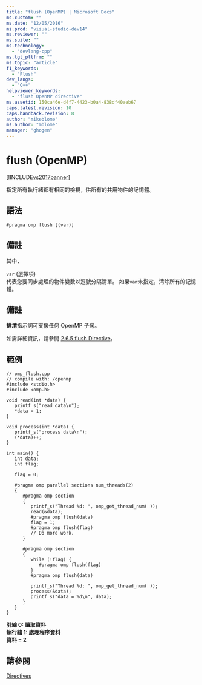 ```yaml
---
title: "flush (OpenMP) | Microsoft Docs"
ms.custom: ""
ms.date: "12/05/2016"
ms.prod: "visual-studio-dev14"
ms.reviewer: ""
ms.suite: ""
ms.technology: 
  - "devlang-cpp"
ms.tgt_pltfrm: ""
ms.topic: "article"
f1_keywords: 
  - "Flush"
dev_langs: 
  - "C++"
helpviewer_keywords: 
  - "flush OpenMP directive"
ms.assetid: 150ca46e-d4f7-4423-b0a4-838df40aeb67
caps.latest.revision: 10
caps.handback.revision: 8
author: "mikeblome"
ms.author: "mblome"
manager: "ghogen"
---
```

# flush (OpenMP)
[!INCLUDE[vs2017banner](../../../assembler/inline/includes/vs2017banner.md)]

指定所有執行緒都有相同的檢視，供所有的共用物件的記憶體。  
  
## 語法  
  
```  
#pragma omp flush [(var)]  
```  
  
## 備註  
 其中，  
  
 `var` \(選擇項\)  
 代表您要同步處理的物件變數以逗號分隔清單。  如果`var`未指定，清除所有的記憶體。  
  
## 備註  
 **排清**指示詞可支援任何 OpenMP 子句。  
  
 如需詳細資訊，請參閱 [2.6.5 flush Directive](../../../parallel/openmp/2-6-5-flush-directive.md)。  
  
## 範例  
  
```  
// omp_flush.cpp  
// compile with: /openmp   
#include <stdio.h>  
#include <omp.h>  
  
void read(int *data) {  
   printf_s("read data\n");  
   *data = 1;  
}  
  
void process(int *data) {  
   printf_s("process data\n");  
   (*data)++;  
}  
  
int main() {  
   int data;  
   int flag;  
  
   flag = 0;  
  
   #pragma omp parallel sections num_threads(2)  
   {  
      #pragma omp section  
      {  
         printf_s("Thread %d: ", omp_get_thread_num( ));  
         read(&data);  
         #pragma omp flush(data)  
         flag = 1;  
         #pragma omp flush(flag)  
         // Do more work.  
      }  
  
      #pragma omp section   
      {  
         while (!flag) {  
            #pragma omp flush(flag)  
         }  
         #pragma omp flush(data)  
  
         printf_s("Thread %d: ", omp_get_thread_num( ));  
         process(&data);  
         printf_s("data = %d\n", data);  
      }  
   }  
}  
```  
  
  **引線 0: 讀取資料**  
**執行緒 1: 處理程序資料**  
**資料 \= 2**   
## 請參閱  
 [Directives](../../../parallel/openmp/reference/openmp-directives.md)